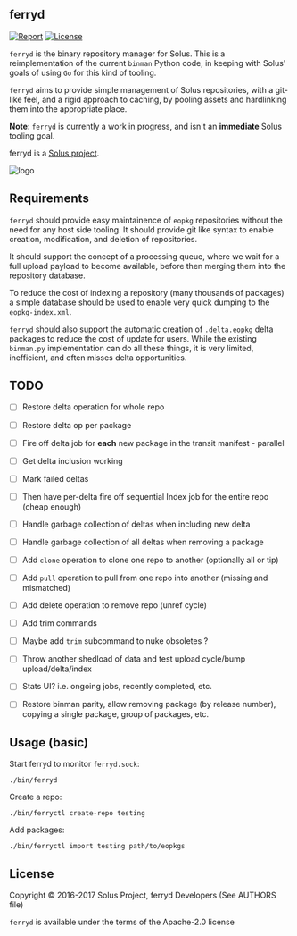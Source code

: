 ferryd
--------

[![Report](https://goreportcard.com/badge/github.com/solus-project/binman)](https://goreportcard.com/report/github.com/solus-project/ferryd) [![License](https://img.shields.io/badge/License-Apache%202.0-blue.svg)](https://opensource.org/licenses/Apache-2.0)

`ferryd` is the binary repository manager for Solus. This is a reimplementation of the current `binman` Python code, in keeping with Solus' goals of using `Go` for this kind of tooling.

`ferryd` aims to provide simple management of Solus repositories, with a git-like feel, and a rigid approach to caching, by pooling assets and hardlinking them into the appropriate place.


**Note**: `ferryd` is currently a work in progress, and isn't an **immediate** Solus tooling goal.

ferryd is a [Solus project](https://solus-project.com/).

![logo](https://build.solus-project.com/logo.png)

Requirements
------------

`ferryd` should provide easy maintainence of `eopkg` repositories without the need for any host side tooling. It should provide git like syntax to enable creation, modification, and deletion of repositories.

It should support the concept of a processing queue, where we wait for a full upload payload to become available, before then merging them into the repository database.

To reduce the cost of indexing a repository (many thousands of packages) a simple database should be used to enable very quick dumping to the `eopkg-index.xml`.

`ferryd` should also support the automatic creation of `.delta.eopkg` delta packages to reduce the cost of update for users. While the existing `binman.py` implementation can do all these things, it is very limited, inefficient, and often misses delta opportunities.

TODO
----

 - [ ] Restore delta operation for whole repo
 - [ ] Restore delta op per package
 - [ ] Fire off delta job for **each** new package in the transit manifest - parallel
 - [ ] Get delta inclusion working
 - [ ] Mark failed deltas
 - [ ] Then have per-delta fire off sequential Index job for the entire repo (cheap enough)
 - [ ] Handle garbage collection of deltas when including new delta
 - [ ] Handle garbage collection of all deltas when removing a package
 - [ ] Add `clone` operation to clone one repo to another (optionally all or tip)
 - [ ] Add `pull` operation to pull from one repo into another (missing and mismatched)
 - [ ] Add delete operation to remove repo (unref cycle)
 - [ ] Add trim commands
 - [ ] Maybe add `trim` subcommand to nuke obsoletes ?
 - [ ] Throw another shedload of data and test upload cycle/bump upload/delta/index
 - [ ] Stats UI? i.e. ongoing jobs, recently completed, etc.
 - [ ] Restore binman parity, allow removing package (by release number), copying a single package, group of packages, etc.


Usage (basic)
-------------

Start ferryd to monitor `ferryd.sock`:

    ./bin/ferryd

Create a repo:

    ./bin/ferryctl create-repo testing

Add packages:

    ./bin/ferryctl import testing path/to/eopkgs

License
-------

Copyright © 2016-2017 Solus Project, ferryd Developers (See AUTHORS file)

`ferryd` is available under the terms of the Apache-2.0 license
